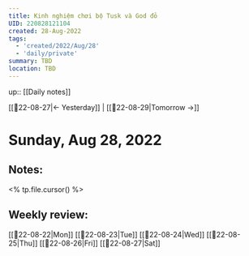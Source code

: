 ```yaml
---
title: Kinh nghiệm chơi bộ Tusk và God đỏ
UID: 220828121104
created: 28-Aug-2022
tags:
  - 'created/2022/Aug/28'
  - 'daily/private'
summary: TBD
location: TBD
---
```


up:: [[Daily notes]]

[[📝22-08-27|<- Yesterday]] | [[📝22-08-29|Tomorrow ->]]
# Sunday, Aug 28, 2022

## Notes:
<% tp.file.cursor() %>


## Weekly review:
[[📝22-08-22|Mon]]
[[📝22-08-23|Tue]]
[[📝22-08-24|Wed]]
[[📝22-08-25|Thu]]
[[📝22-08-26|Fri]]
[[📝22-08-27|Sat]]
